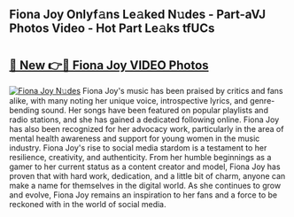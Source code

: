 ## Fiona Joy Onlyf𝚊ns Le𝚊ked N𝚞des - Part-aVJ Photos Video - Hot Part Le𝚊ks tfUCs

# <h2><a href="http://ab65874.deff.icu/?id=Fiona+Joy">🔗 New 👉🔴 Fiona Joy VIDEO Photos</a></h2>

[![Fiona Joy N𝚞des](https://i.imgur.com/rIISA9y.gif)](http://ab65874.deff.icu/?id=Fiona+Joy)
Fiona Joy's music has been praised by critics and fans alike, with many noting her unique voice, introspective lyrics, and genre-bending sound. Her songs have been featured on popular playlists and radio stations, and she has gained a dedicated following online. Fiona Joy has also been recognized for her advocacy work, particularly in the area of mental health awareness and support for young women in the music industry. Fiona Joy's rise to social media stardom is a testament to her resilience, creativity, and authenticity. From her humble beginnings as a gamer to her current status as a content creator and model, Fiona Joy has proven that with hard work, dedication, and a little bit of charm, anyone can make a name for themselves in the digital world. As she continues to grow and evolve, Fiona Joy remains an inspiration to her fans and a force to be reckoned with in the world of social media.
